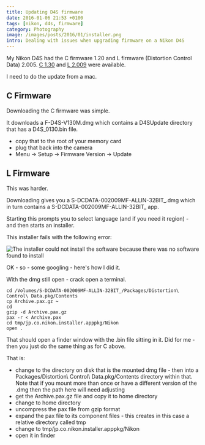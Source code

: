 ```yaml
---
title: Updating D4S firmware
date: 2016-01-06 21:53 +0100
tags: [nikon, d4s, firmware]
category: Photography
image: /images/posts/2016/01/installer.png
intro: Dealing with issues when upgrading firmware on a Nikon D4S
---
```


My Nikon D4S had the C firmware 1.20 and L firmware (Distortion Control Data) 2.005. [C 1.30](http://downloadcenter.nikonimglib.com/en/download/fw/172.html) and [L 2.009](http://downloadcenter.nikonimglib.com/en/download/fw/140.html) were available.

I need to do the update from a mac.

## C Firmware

Downloading the C firmware was simple.

It downloads a F-D4S-V130M.dmg which contains a D4SUpdate directory that has a D4S_0130.bin file.

- copy that to the root of your memory card
- plug that back into the camera
- Menu -> Setup -> Firmware Version -> Update

## L Firmware

This was harder.

Downloading gives you a S-DCDATA-002009MF-ALLIN-32BIT\_.dmg which in turn contains a S-DCDATA-002009MF-ALLIN-32BIT\_ app.

Starting this prompts you to select language (and if you need it region) - and then starts an installer.

This installer fails with the following error:

![The installer could not install the software because there was no software found to install](/images/posts/2016/01/installer.png)

OK - so - some googling - here's how I did it.

With the dmg still open - crack open a terminal.

```shell
cd /Volumes/S-DCDATA-002009MF-ALLIN-32BIT_/Packages/Distortion\ Control\ Data.pkg/Contents
cp Archive.pax.gz ~
cd
gzip -d Archive.pax.gz
pax -r < Archive.pax
cd tmp/jp.co.nikon.installer.apppkg/Nikon
open .
```

That should open a finder window with the .bin file sitting in it. Did for me - then you just do the same thing as for C above.

That is:

- change to the directory on disk that is the mounted dmg file - then into a Packages/Distortion\ Control\ Data.pkg/Contents directory within that. Note that if you mount more than once or have a different version of the .dmg then the path here will need adjusting
- get the Archive.pax.gz file and copy it to home directory
- change to home directory
- uncompress the pax file from gzip format
- expand the pax file to its component files - this creates in this case a relative directory called tmp
- change to tmp/jp.co.nikon.installer.apppkg/Nikon
- open it in finder
